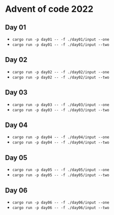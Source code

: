 # Advent of code 2022

## Day 01

- `cargo run -p day01 -- -f ./day01/input --one`
- `cargo run -p day01 -- -f ./day01/input --two`

## Day 02

- `cargo run -p day02 -- -f ./day02/input --one`
- `cargo run -p day02 -- -f ./day02/input --two`


## Day 03

- `cargo run -p day03 -- -f ./day03/input --one`
- `cargo run -p day03 -- -f ./day03/input --two`

## Day 04

- `cargo run -p day04 -- -f ./day04/input --one`
- `cargo run -p day04 -- -f ./day04/input --two`

## Day 05

- `cargo run -p day05 -- -f ./day05/input --one`
- `cargo run -p day05 -- -f ./day05/input --two`

## Day 06

- `cargo run -p day06 -- -f ./day06/input --one`
- `cargo run -p day06 -- -f ./day06/input --two`
